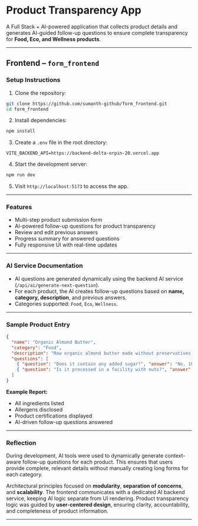 # **Product Transparency App**

A Full Stack + AI-powered application that collects product details and generates AI-guided follow-up questions to ensure complete transparency for **Food, Eco, and Wellness products**.

---

## **Frontend – `form_frontend`**

### **Setup Instructions**

1. Clone the repository:

```bash
git clone https://github.com/sumanth-github/form_frontend.git
cd form_frontend
```

2. Install dependencies:

```bash
npm install
```

3. Create a `.env` file in the root directory:

```env
VITE_BACKEND_API=https://backend-delta-orpin-20.vercel.app
```

4. Start the development server:

```bash
npm run dev
```

5. Visit `http://localhost:5173` to access the app.

---

### **Features**

* Multi-step product submission form
* AI-powered follow-up questions for product transparency
* Review and edit previous answers
* Progress summary for answered questions
* Fully responsive UI with real-time updates

---

### **AI Service Documentation**

* AI questions are generated dynamically using the backend AI service (`/api/ai/generate-next-question`).
* For each product, the AI creates follow-up questions based on **name, category, description**, and previous answers.
* Categories supported: `Food`, `Eco`, `Wellness`.

---

### **Sample Product Entry**

```json
{
  "name": "Organic Almond Butter",
  "category": "Food",
  "description": "Raw organic almond butter made without preservatives.",
  "questions": [
    { "question": "Does it contain any added sugar?", "answer": "No, 100% natural almonds only." },
    { "question": "Is it processed in a facility with nuts?", "answer": "Yes, contains cross-contact warnings." }
  ]
}
```

**Example Report:**

* All ingredients listed
* Allergens disclosed
* Product certifications displayed
* AI-driven follow-up questions answered

---

### **Reflection**

During development, AI tools were used to dynamically generate context-aware follow-up questions for each product. This ensures that users provide complete, relevant details without manually creating long forms for each category.

Architectural principles focused on **modularity**, **separation of concerns**, and **scalability**. The frontend communicates with a dedicated AI backend service, keeping AI logic separate from UI rendering. Product transparency logic was guided by **user-centered design**, ensuring clarity, accountability, and completeness of product information.

---
